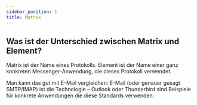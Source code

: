 ```yaml
---
sidebar_position: 1
title: Matrix
---
```


## Was ist der Unterschied zwischen Matrix und Element?

Matrix ist der Name eines Protokolls. Element ist der Name einer ganz konkreten Messenger-Anwendung, die dieses Protokoll verwendet. 

Man kann das gut mit E-Mail vergleichen: E-Mail (oder genauer gesagt SMTP/IMAP) ist die Technologie – Outlook oder Thunderbird sind Beispiele für konkrete Anwendungen die diese Standards verwenden.